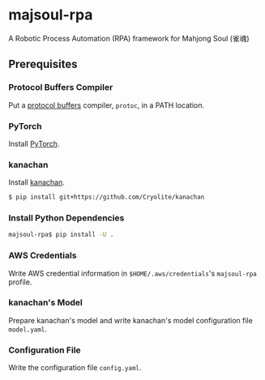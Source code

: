 # majsoul-rpa
A Robotic Process Automation (RPA) framework for Mahjong Soul (雀魂)

## Prerequisites

### Protocol Buffers Compiler

Put a [protocol buffers](https://developers.google.com/protocol-buffers) compiler, `protoc`, in a PATH location.

### PyTorch

Install [PyTorch](https://pytorch.org/).

### kanachan

Install [kanachan](https://github.com/Cryolite/kanachan).

```bash
$ pip install git+https://github.com/Cryolite/kanachan
```

### Install Python Dependencies

```bash
majsoul-rpa$ pip install -U .
```

### AWS Credentials

Write AWS credential information in `$HOME/.aws/credentials`'s `majsoul-rpa` profile.

### kanachan's Model

Prepare kanachan's model and write kanachan's model configuration file `model.yaml`.

### Configuration File

Write the configuration file `config.yaml`.
